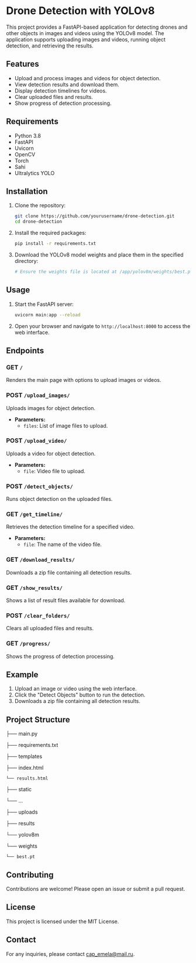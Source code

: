 # Drone Detection with YOLOv8

This project provides a FastAPI-based application for detecting drones and other objects in images and videos using the YOLOv8 model. The application supports uploading images and videos, running object detection, and retrieving the results.

## Features

- Upload and process images and videos for object detection.
- View detection results and download them.
- Display detection timelines for videos.
- Clear uploaded files and results.
- Show progress of detection processing.

## Requirements

- Python 3.8
- FastAPI
- Uvicorn
- OpenCV
- Torch
- Sahi
- Ultralytics YOLO

## Installation

1. Clone the repository:

    ```sh
    git clone https://github.com/yourusername/drone-detection.git
    cd drone-detection
    ```

2. Install the required packages:

    ```sh
    pip install -r requirements.txt
    ```

3. Download the YOLOv8 model weights and place them in the specified directory:

    ```sh
    # Ensure the weights file is located at /app/yolov8m/weights/best.pt
    ```

## Usage

1. Start the FastAPI server:

    ```sh
    uvicorn main:app --reload
    ```

2. Open your browser and navigate to `http://localhost:8000` to access the web interface.

## Endpoints

### GET `/`

Renders the main page with options to upload images or videos.

### POST `/upload_images/`

Uploads images for object detection.

- **Parameters:**
  - `files`: List of image files to upload.

### POST `/upload_video/`

Uploads a video for object detection.

- **Parameters:**
  - `file`: Video file to upload.

### POST `/detect_objects/`

Runs object detection on the uploaded files.

### GET `/get_timeline/`

Retrieves the detection timeline for a specified video.

- **Parameters:**
  - `file`: The name of the video file.

### GET `/download_results/`

Downloads a zip file containing all detection results.

### GET `/show_results/`

Shows a list of result files available for download.

### POST `/clear_folders/`

Clears all uploaded files and results.

### GET `/progress/`

Shows the progress of detection processing.

## Example

1. Upload an image or video using the web interface.
2. Click the "Detect Objects" button to run the detection.
3. Downloads a zip file containing all detection results.

## Project Structure
├── main.py

├── requirements.txt

├── templates

   ├── index.html

    └── results.html
├── static
  
   └── ...

├── uploads

├── results

└── yolov8m
  
  └── weights
   
    └── best.pt
## Contributing

Contributions are welcome! Please open an issue or submit a pull request.

## License

This project is licensed under the MIT License.

## Contact

For any inquiries, please contact cap_emela@mail.ru.
